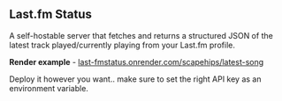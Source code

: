 ## Last.fm Status

A self-hostable server that fetches and returns a structured JSON of the latest track played/currently playing from your Last.fm profile.

**Render example** - [last-fmstatus.onrender.com/scapehips/latest-song](https://last-fmstatus.onrender.com/scapehips/latest-song)

Deploy it however you want.. make sure to set the right API key as an environment variable.
